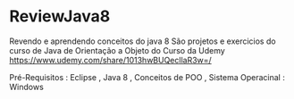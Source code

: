 # ReviewJava8
Revendo e aprendendo conceitos do java 8
São projetos e exercicios do curso de Java de Orientação a Objeto do Curso da Udemy
https://www.udemy.com/share/1013hwBUQecllaR3w=/

Pré-Requisitos :
Eclipse ,
Java 8 ,
Conceitos de POO ,
Sistema Operacinal : Windows
